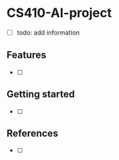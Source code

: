 # CS410-AI-project

- [ ] todo: add information



## Features

- [ ] 



## Getting started

- [ ] 



## References

- [ ] 